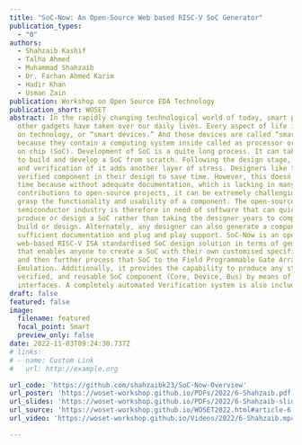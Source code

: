 ```yaml
---
title: "SoC-Now: An Open-Source Web based RISC-V SoC Generator"
publication_types:
  - "0"
authors:
  - Shahzaib Kashif
  - Talha Ahmed
  - Muhammad Shahzaib
  - Dr. Farhan Ahmed Karim
  - Hadir Khan
  - Usman Zain
publication: Workshop on Open Source EDA Technology
publication_short: WOSET
abstract: In the rapidly changing technological world of today, smart phones and
  other gadgets have taken over our daily lives. Every aspect of life is reliant
  on technology, or “smart devices.” And these devices are called “smart”
  because they contain a computing system inside called as processor or system
  on chip (SoC). Development of SoC is a quite long process. It can take months
  to build and develop a SoC from scratch. Following the design stage, testing,
  and verification of it adds another layer of stress. Designers like to reuse a
  verified component in their design to save time. However, this doesn’t save
  time because without adequate documentation, which is lacking in many
  contributions to open-source projects, it can be extremely challenging to
  grasp the functionality and usability of a component. The open-source
  semiconductor industry is therefore in need of software that can quickly
  produce or design a SoC rather than taking the designer years to complete the
  build or design. Alternately, any designer can also generate a component with
  sufficient documentation and plug and play support. SoC-Now is an open-source
  web-based RISC-V ISA standardised SoC design solution in terms of generator
  that enables anyone to create a SoC with their own customised specifications
  and then further process that SoC to the Field Programmable Gate Array (FPGA)
  Emulation. Additionally, it provides the capability to produce any standalone,
  verified, and reusable SoC component (Core, Device, Bus) by means of generic
  interfaces. A completely automated Verification system is also included.
draft: false
featured: false
image:
  filename: featured
  focal_point: Smart
  preview_only: false
date: 2022-11-03T09:24:30.737Z
# links:
# - name: Custom Link
#   url: http://example.org

url_code: 'https://github.com/shahzaibk23/SoC-Now-Overview'
url_poster: 'https://woset-workshop.github.io/PDFs/2022/6-Shahzaib.pdf'
url_slides: 'https://woset-workshop.github.io/PDFs/2022/6-Shahzaib-slides.pdf'
url_source: 'https://woset-workshop.github.io/WOSET2022.html#article-6'
url_video: 'https://woset-workshop.github.io/Videos/2022/6-Shahzaib.mp4'

---
```

